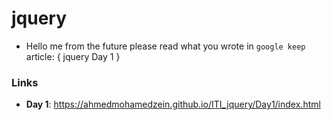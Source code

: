 # jquery

- Hello me from the future please read what you wrote in `google keep` article: { jquery Day 1 }

 ### Links 
 
 - **Day 1**: https://ahmedmohamedzein.github.io/ITI_jquery/Day1/index.html
